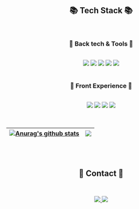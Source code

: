 <h2 align="center"><b>📚 Tech Stack 📚</b></h2>
</br>

<div align="center">

<h3> 📘 Back tech & Tools 📘 </h3><br>
<img src="https://img.shields.io/badge/Java-007396?style=for-the-badge&logo=java&logoColor=white">   <img src="https://img.shields.io/badge/Spring-6DB33F?style=for-the-badge&logo=Spring&logoColor=white"> <img src="https://img.shields.io/badge/oracle-F80000?style=for-the-badge&logo=oracle&logoColor=white"> 
<img src="https://img.shields.io/badge/github-181717?style=for-the-badge&logo=github&logoColor=white">
<img src="https://img.shields.io/badge/eclipse-blue?style=for-the-badge&logo=eclipse&logoColor=white"/><br><br> 


 ### 📗 Front Experience 📗 
 <br>
 <img src="https://img.shields.io/badge/html-E34F26?style=for-the-badge&logo=html5&logoColor=white">
<img src="https://img.shields.io/badge/css-1572B6?style=for-the-badge&logo=css3&logoColor=white"> <img src="https://img.shields.io/badge/javascript-F7DF1E?style=for-the-badge&logo=javascript&logoColor=black"> <img src="https://img.shields.io/badge/jquery-0769AD?style=for-the-badge&logo=jquery&logoColor=white"> <br>
<br><br> 
 
 
| <a href="https://github.com/orol116/github-readme-stats"><img align="center" src="https://github-readme-stats.vercel.app/api?username=orol116&show_icons=true&include_all_commits=true&theme=buefy&hide_border=true" alt="Anurag's github stats" /></a> | <a href="https://github.com/orol116/github-readme-stats"><img align="center" src="https://github-readme-stats.vercel.app/api/top-langs/?username=orol116&layout=compact&theme=buefy&hide_border=true" /></a> |
| ------------- | ------------- |

<!-- 🛠 Contact 🛠 -->

<br><br>
 <h2 align="center"><b>🌟 Contact 🌟</b></h2><br>

<!-- <a  href="https://www.instagram.com/been._.g/"><img alt="Instagram" src="https://img.shields.io/badge/Instagram-E4405F?style=for-the-badge&logo=instagram&logoColor=white"> -->
<a href="https://velog.io/@orol116"> <img src="http://img.shields.io/badge/velog-222222?style=for-the-badge&logo=velog&link=https://velog.io/@orol116"/> </a>
<a href="mailto:orol116@naver.com"><img src="https://img.shields.io/badge/naver-green?style=for-the-badge&logo=naver&logoColor=white&link=mailto:orol116@naver.com"/></a>


 <!-- [![orol116's GitHub activity graph](https://activity-graph.herokuapp.com/graph?username=orol116&theme=xcode)](https://git.io/orol116) -->
<!--
**orol116/orol116** is a ✨ _special_ ✨ repository because its `README.md` (this file) appears on your GitHub profile.

Here are some ideas to get you started:

- 🔭 I’m currently working on ...
- 🌱 I’m currently learning ...
- 👯 I’m looking to collaborate on ...
- 🤔 I’m looking for help with ...
- 💬 Ask me about ...
- 📫 How to reach me: ...
- 😄 Pronouns: ...
- ⚡ Fun fact: ...
-->
